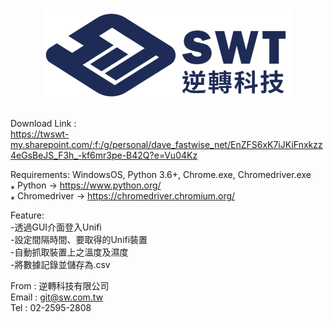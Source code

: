 
# <div align="center">![image](https://github.com/SwtOpenSource/GetTempAndHumidity/blob/master/SwtLogo.png)</div>
  
Download Link : <br>
https://twswt-my.sharepoint.com/:f:/g/personal/dave_fastwise_net/EnZFS6xK7iJKiFnxkzz4eGsBeJS_F3h_-kf6mr3pe-B42Q?e=Vu04Kz<br>
<!-- # None -->
Requirements: WindowsOS, Python 3.6+, Chrome.exe, Chromedriver.exe <br>
⁎ Python -> https://www.python.org/<br>
⁎ Chromedriver -> https://chromedriver.chromium.org/<br>
<!-- # Feature -->
Feature:<br>
-透過GUI介面登入Unifi<br>
-設定間隔時間、要取得的Unifi裝置<br>
-自動抓取裝置上之溫度及濕度<br>
-將數據記錄並儲存為.csv<br>
<!-- # Info -->
From : 逆轉科技有限公司 <br>
Email : git@sw.com.tw <br>
Tel : 02-2595-2808 <br>
